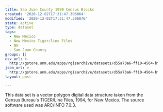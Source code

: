 ```yaml
---
title: San Juan County 1990 Census Blocks
created: '2020-12-02T17:31:47.306064'
modified: '2020-12-02T17:31:47.306076'
state: active
type: dataset
tags:
  - New Mexico
  - New Mexico Tiger/line Files
  - Nm
  - San Juan County
groups: []
csv_url: >-
  http://gstore.unm.edu/apps/rgisarchive/datasets/d55a73a6-ff10-4564-bf07-7ea9337be0c1/tlf545shp.derived.csv
json_url: >-
  http://gstore.unm.edu/apps/rgisarchive/datasets/d55a73a6-ff10-4564-bf07-7ea9337be0c1/tlf545shp.derived.json
layout: post

---
```

 This data set is a vector polygon digital data structure taken from the
				Census Bureau's TIGER/Line Files, 1994, for New Mexico. The source software used was
				ARC/INFO 7.0.3. 
